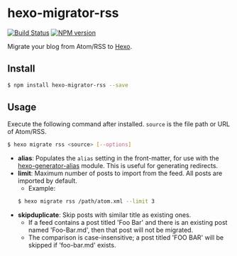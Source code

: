 # hexo-migrator-rss

[![Build Status](https://travis-ci.org/hexojs/hexo-migrator-rss.svg?branch=master)](https://travis-ci.org/hexojs/hexo-migrator-rss)
[![NPM version](https://badge.fury.io/js/hexo-migrator-rss.svg)](https://www.npmjs.com/package/hexo-migrator-rss)

Migrate your blog from Atom/RSS to [Hexo].

## Install

``` bash
$ npm install hexo-migrator-rss --save
```

## Usage

Execute the following command after installed. `source` is the file path or URL of Atom/RSS.

``` bash
$ hexo migrate rss <source> [--options]
```

- **alias**: Populates the `alias` setting in the front-matter, for use with the [hexo-generator-alias](http://github.com/hexojs/hexo-generator-alias) module. This is useful for generating redirects.
- **limit**: Maximum number of posts to import from the feed. All posts are imported by default.
  * Example:
  ``` bash
  $ hexo migrate rss /path/atom.xml --limit 3
  ```
- **skipduplicate**: Skip posts with similar title as existing ones.
  * If a feed contains a post titled 'Foo Bar' and there is an existing post named 'Foo-Bar.md', then that post will not be migrated.
  * The comparison is case-insensitive; a post titled 'FOO BAR' will be skipped if 'foo-bar.md' exists.

[Hexo]: https://hexo.io/
